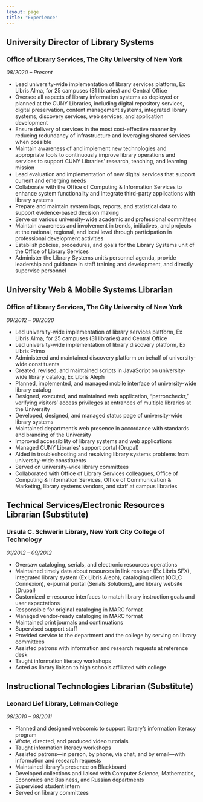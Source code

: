 ```yaml
---
layout: page
title: "Experience"
---
```


## University Director of Library Systems
### Office of Library Services, The City University of New York
*08/2020 – Present*

* Lead university-wide implementation of library services platform, Ex Libris Alma, for 25 campuses (31 libraries) and Central Office
* Oversee all aspects of library information systems as deployed or planned at the CUNY Libraries, including digital repository services, digital preservation, content management systems, integrated library systems, discovery services, web services, and application development
* Ensure delivery of services in the most cost-effective manner by reducing redundancy of infrastructure and leveraging shared services when possible
* Maintain awareness of and implement new technologies and appropriate tools to continuously improve library operations and services to support CUNY Libraries’ research, teaching, and learning mission
* Lead evaluation and implementation of new digital services that support current and emerging needs
* Collaborate with the Office of Computing & Information Services to enhance system functionality and integrate third-party applications with library systems
* Prepare and maintain system logs, reports, and statistical data to support evidence-based decision making
* Serve on various university-wide academic and professional committees
* Maintain awareness and involvement in trends, initiatives, and projects at the national, regional, and local level through participation in professional development activities
* Establish policies, procedures, and goals for the Library Systems unit of the Office of Library Services
* Administer the Library Systems unit’s personnel agenda, provide leadership and guidance in staff training and development, and directly supervise personnel

## University Web & Mobile Systems Librarian
### Office of Library Services, The City University of New York
*09/2012 – 08/2020*

* Led university-wide implementation of library services platform, Ex Libris Alma, for 25 campuses (31 libraries) and Central Office
* Led university-wide implementation of library discovery platform, Ex Libris Primo
* Administered and maintained discovery platform on behalf of university-wide constituents
* Created, revised, and maintained scripts in JavaScript on university-wide library catalog, Ex Libris Aleph
* Planned, implemented, and managed mobile interface of university-wide library catalog
* Designed, executed, and maintained web application, “patroncheckr,” verifying visitors’ access privileges at entrances of multiple libraries at the University
* Developed, designed, and managed status page of university-wide library systems
* Maintained department’s web presence in accordance with standards and branding of the University
* Improved accessibility of library systems and web applications
* Managed CUNY Libraries’ support portal (Drupal)
* Aided in troubleshooting and resolving library systems problems from university-wide constituents
* Served on university-wide library committees
* Collaborated with Office of Library Services colleagues, Office of Computing & Information Services, Office of Communication & Marketing, library systems vendors, and staff at campus libraries

## Technical Services/Electronic Resources Librarian (Substitute)
### Ursula C. Schwerin Library, New York City College of Technology
*01/2012 – 09/2012*

* Oversaw cataloging, serials, and electronic resources operations
* Maintained timely data about resources in link resolver (Ex Libris SFX), integrated library system (Ex Libris Aleph), cataloging client (OCLC Connexion), e-journal portal (Serials Solutions), and library website (Drupal)
* Customized e-resource interfaces to match library instruction goals and user expectations
* Responsible for original cataloging in MARC format
* Managed vendor-ready cataloging in MARC format
* Maintained print journals and continuations
* Supervised support staff
* Provided service to the department and the college by serving on library committees
* Assisted patrons with information and research requests at reference desk
* Taught information literacy workshops
* Acted as library liaison to high schools affiliated with college

## Instructional Technologies Librarian (Substitute)
### Leonard Lief Library, Lehman College
*08/2010 – 08/2011*

* Planned and designed webcomic to support library’s information literacy program
* Wrote, directed, and produced video tutorials
* Taught information literacy workshops
* Assisted patrons—in person, by phone, via chat, and by email—with information and research requests
* Maintained library’s presence on Blackboard
* Developed collections and liaised with Computer Science, Mathematics, Economics and Business, and Russian departments
* Supervised student intern
* Served on library committees

